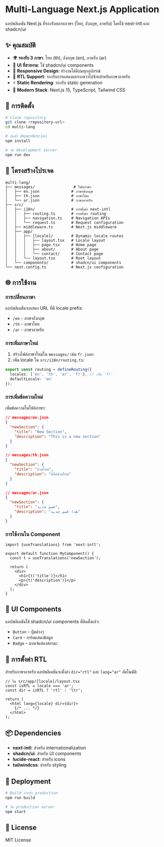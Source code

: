 # Multi-Language Next.js Application

แอปพลิเคชัน Next.js ที่รองรับหลายภาษา (ไทย, อังกฤษ, อาหรับ) โดยใช้ next-intl และ shadcn/ui

## ✨ คุณสมบัติ

- 🌍 **รองรับ 3 ภาษา**: ไทย (th), อังกฤษ (en), อาหรับ (ar)
- 🎨 **UI ที่สวยงาม**: ใช้ shadcn/ui components
- 📱 **Responsive Design**: ทำงานได้ดีบนทุกอุปกรณ์
- 🔄 **RTL Support**: รองรับการแสดงผลจากขวาไปซ้ายสำหรับภาษาอาหรับ
- ⚡ **Static Rendering**: รองรับ static generation
- 🚀 **Modern Stack**: Next.js 15, TypeScript, Tailwind CSS

## 🚀 การติดตั้ง

```bash
# Clone repository
git clone <repository-url>
cd multi-lang

# ติดตั้ง dependencies
npm install

# รัน development server
npm run dev
```

## 📁 โครงสร้างโปรเจค

```
multi-lang/
├── messages/                 # ไฟล์ภาษา
│   ├── en.json              # ภาษาอังกฤษ
│   ├── th.json              # ภาษาไทย
│   └── ar.json              # ภาษาอาหรับ
├── src/
│   ├── i18n/                # การตั้งค่า next-intl
│   │   ├── routing.ts       # การตั้งค่า routing
│   │   ├── navigation.ts    # Navigation APIs
│   │   └── request.ts       # Request configuration
│   ├── middleware.ts        # Next.js middleware
│   ├── app/
│   │   ├── [locale]/        # Dynamic locale routes
│   │   │   ├── layout.tsx   # Locale layout
│   │   │   ├── page.tsx     # Home page
│   │   │   ├── about/       # About page
│   │   │   └── contact/     # Contact page
│   │   └── layout.tsx       # Root layout
│   └── components/          # shadcn/ui components
└── next.config.ts           # Next.js configuration
```

## 🌐 การใช้งาน

### การเปลี่ยนภาษา

แอปพลิเคชันจะแสดง URL ที่มี locale prefix:
- `/en` - ภาษาอังกฤษ
- `/th` - ภาษาไทย  
- `/ar` - ภาษาอาหรับ

### การเพิ่มภาษาใหม่

1. สร้างไฟล์ภาษาใหม่ใน `messages/` เช่น `fr.json`
2. เพิ่ม locale ใน `src/i18n/routing.ts`:

```typescript
export const routing = defineRouting({
  locales: ['en', 'th', 'ar', 'fr'], // เพิ่ม 'fr'
  defaultLocale: 'en'
});
```

### การเพิ่มข้อความใหม่

เพิ่มข้อความในไฟล์ภาษา:

```json
// messages/en.json
{
  "newSection": {
    "title": "New Section",
    "description": "This is a new section"
  }
}
```

```json
// messages/th.json
{
  "newSection": {
    "title": "ส่วนใหม่",
    "description": "นี่คือส่วนใหม่"
  }
}
```

```json
// messages/ar.json
{
  "newSection": {
    "title": "قسم جديد",
    "description": "هذا قسم جديد"
  }
}
```

### การใช้งานใน Component

```tsx
import {useTranslations} from 'next-intl';

export default function MyComponent() {
  const t = useTranslations('newSection');
  
  return (
    <div>
      <h1>{t('title')}</h1>
      <p>{t('description')}</p>
    </div>
  );
}
```

## 🎨 UI Components

แอปพลิเคชันใช้ shadcn/ui components ที่ติดตั้งแล้ว:

- `Button` - ปุ่มต่างๆ
- `Card` - การ์ดแสดงข้อมูล
- `Badge` - แบดจ์แสดงสถานะ

## 🔧 การตั้งค่า RTL

สำหรับภาษาอาหรับ แอปพลิเคชันจะตั้งค่า `dir="rtl"` และ `lang="ar"` อัตโนมัติ:

```tsx
// ใน src/app/[locale]/layout.tsx
const isRTL = locale === 'ar';
const dir = isRTL ? 'rtl' : 'ltr';

return (
  <html lang={locale} dir={dir}>
    {/* ... */}
  </html>
);
```

## 📦 Dependencies

- **next-intl**: สำหรับ internationalization
- **shadcn/ui**: สำหรับ UI components
- **lucide-react**: สำหรับ icons
- **tailwindcss**: สำหรับ styling

## 🚀 Deployment

```bash
# Build สำหรับ production
npm run build

# รัน production server
npm start
```

## 📝 License

MIT License
